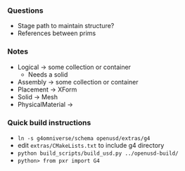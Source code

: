 
### Questions
* Stage path to maintain structure?
* References between prims


### Notes
* Logical -> some collection or container
  * Needs a solid
* Assembly -> some collection or container 
* Placement -> XForm
* Solid -> Mesh
* PhysicalMaterial ->


### Quick build instructions

* `ln -s g4omniverse/schema openusd/extras/g4`
* edit `extras/CMakeLists.txt` to include g4 directory
* `python build_scripts/build_usd.py ../openusd-build/`
* `python> from pxr import G4`


